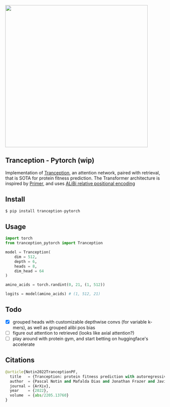 <img src="./tranception.png" width="450px"></img>

## Tranception - Pytorch (wip)

Implementation of <a href="https://arxiv.org/abs/2205.13760">Tranception</a>, an attention network, paired with retrieval, that is SOTA for protein fitness prediction. The Transformer architecture is inspired by <a href="https://arxiv.org/abs/2109.08668">Primer</a>, and uses <a href="https://arxiv.org/abs/2108.12409">ALiBi relative positional encoding</a>

## Install

```py
$ pip install tranception-pytorch
```

## Usage

```py
import torch
from tranception_pytorch import Tranception

model = Tranception(
    dim = 512,
    depth = 6,
    heads = 8,
    dim_head = 64
)

amino_acids = torch.randint(0, 21, (1, 512))

logits = model(amino_acids) # (1, 512, 21)
```

## Todo

- [x] grouped heads with customizable depthwise convs (for variable k-mers), as well as grouped alibi pos bias
- [ ] figure out attention to retrieved (looks like axial attention?)
- [ ] play around with protein gym, and start betting on huggingface's accelerate

## Citations

```py
@article{Notin2022TranceptionPF,
  title   = {Tranception: protein fitness prediction with autoregressive transformers and inference-time retrieval},
  author  = {Pascal Notin and Mafalda Dias and Jonathan Frazer and Javier Marchena-Hurtado and Aidan N. Gomez and Debora S. Marks and Yarin Gal},
  journal = {ArXiv},
  year    = {2022},
  volume  = {abs/2205.13760}
}
```
